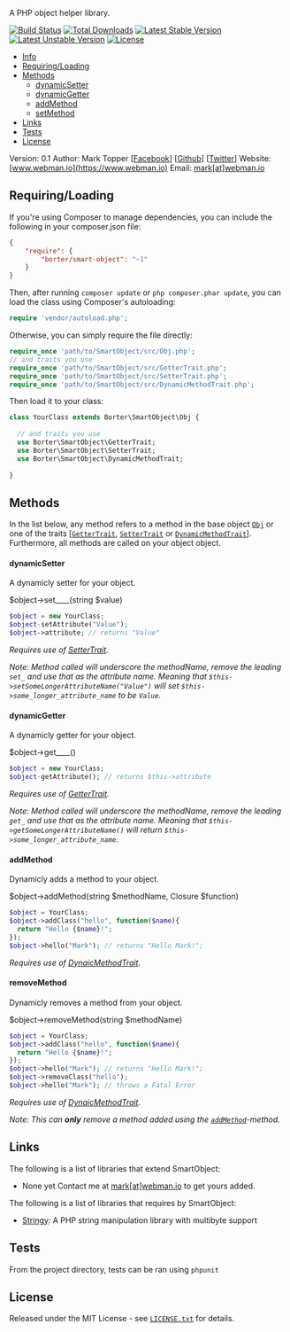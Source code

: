 A PHP object helper library. <!-- Tested and compatible with PHP 5.3+ and HHVM. -->

[![Build Status](https://travis-ci.org/borter/smart-object.svg)](https://travis-ci.org/borter/smart-object)
[![Total Downloads](https://poser.pugx.org/borter/smart-object/d/total.svg)](https://packagist.org/packages/borter/smart-object)
[![Latest Stable Version](https://poser.pugx.org/borter/smart-object/v/stable.svg)](https://packagist.org/packages/borter/smart-object)
[![Latest Unstable Version](https://poser.pugx.org/borter/smart-object/v/unstable.svg)](https://packagist.org/packages/borter/smart-object)
[![License](https://poser.pugx.org/borter/smart-object/license.svg)](https://packagist.org/packages/borter/smart-object)

* [Info](#info)
* [Requiring/Loading](#requiringloading)
* [Methods](#methods)
    * [dynamicSetter](#dynamicSetter)
    * [dynamicGetter](#dynamicGetter)
    * [addMethod](#addMethod)
    * [setMethod](#collapsewhitespace)
* [Links](#links)
* [Tests](#tests)
* [License](#license)

Version: 0.1
Author: Mark Topper [[Facebook](https://facebook.com/marktopper)] [[Github](https://github.com/marktopper)] [[Twitter](https://twitter.com/webman.io)]
Website: [www.webman.io](https://www.webman.io)
Email: [mark[at]webman.io](mailto:mark@webman.io)

## Requiring/Loading

If you're using Composer to manage dependencies, you can include the following
in your composer.json file:

```json
{
    "require": {
        "borter/smart-object": "~1"
    }
}
```

Then, after running `composer update` or `php composer.phar update`, you can
load the class using Composer's autoloading:

```php
require 'vendor/autoload.php';
```

Otherwise, you can simply require the file directly:

```php
require_once 'path/to/SmartObject/src/Obj.php';
// and traits you use
require_once 'path/to/SmartObject/src/GetterTrait.php';
require_once 'path/to/SmartObject/src/SetterTrait.php';
require_once 'path/to/SmartObject/src/DynamicMethodTrait.php';
```

Then load it to your class:

```php
class YourClass extends Borter\SmartObject\Obj {
  
  // and traits you use
  use Borter\SmartObject\GetterTrait;
  use Borter\SmartObject\SetterTrait;
  use Borter\SmartObject\DynamicMethodTrait;
  
}
```

## Methods

In the list below, any method refers to a method in the base object [`Obj`](https://github.com/borter/smart-object/blob/master/src/Obj.php)
or one of the traits [[`GetterTrait`](https://github.com/borter/smart-object/blob/master/src/GetterTrait.php), [`SetterTrait`](https://github.com/borter/smart-object/blob/master/src/SetterTrait.php) or [`DynamicMethodTrait`](https://github.com/borter/smart-object/blob/master/src/DynamicMethodTrait.php)].
Furthermore, all methods are called on your object object.

#### dynamicSetter

A dynamicly setter for your object.

$object->set____(string $value)

```php
$object = new YourClass;
$object-setAttribute("Value");
$object->attribute; // returns "Value"
```

*Requires use of [SetterTrait](https://github.com/borter/smart-object/blob/master/src/SetterTrait.php).*

*Note: Method called will underscore the methodName, remove the leading `set_` and use that as the attribute name.*
*Meaning that `$this->setSomeLongerAttributeName("Value")` will set `$this->some_longer_attribute_name` to be `Value`.*

#### dynamicGetter

A dynamicly getter for your object.

$object->get____()

```php
$object = new YourClass;
$object-getAttribute(); // returns $this->attribute
```

*Requires use of [GetterTrait](https://github.com/borter/smart-object/blob/master/src/GetterTrait.php).*

*Note: Method called will underscore the methodName, remove the leading `get_` and use that as the attribute name.*
*Meaning that `$this->getSomeLongerAttributeName()` will return `$this->some_longer_attribute_name`.*

#### addMethod

Dynamicly adds a method to your object.

$object->addMethod(string $methodName, Closure $function)

```php
$object = YourClass;
$object->addClass("hello", function($name){
  return "Hello {$name}!";
});
$object->hello("Mark"); // returns "Hello Mark!";
```

*Requires use of [DynaicMethodTrait](https://github.com/borter/smart-object/blob/master/src/DynaicMethodTrait.php).*

#### removeMethod

Dynamicly removes a method from your object.

$object->removeMethod(string $methodName)

```php
$object = YourClass;
$object->addClass("hello", function($name){
  return "Hello {$name}!";
});
$object->hello("Mark"); // returns "Hello Mark!";
$object->removeClass("hello");
$object->hello("Mark"); // throws a Fatal Error
```

*Requires use of [DynaicMethodTrait](https://github.com/borter/smart-object/blob/master/src/DynaicMethodTrait.php).*

*Note: This can **only** remove a method added using the [`addMethod`](#addMethod)-method.*

## Links

The following is a list of libraries that extend SmartObject:

 * None yet
Contact me at [mark[at]webman.io](mailto:mark@webman.io) to get yours added.

The following is a list of libraries that requires by SmartObject:

 * [Stringy](https://github.com/danielstjules/Stringy):
A PHP string manipulation library with multibyte support

## Tests

From the project directory, tests can be ran using `phpunit`

## License

Released under the MIT License - see [`LICENSE.txt`](https://github.com/borter/smart-object/blob/master/LICENSE) for details.
